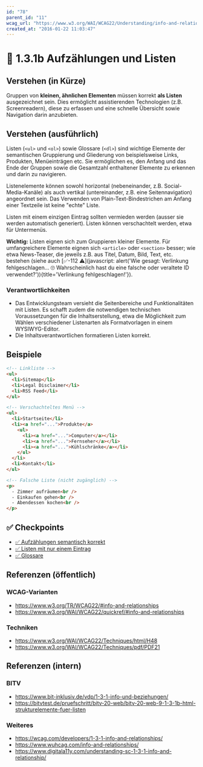 ```yaml
---
id: "78"
parent_id: "11"
wcag_url: "https://www.w3.org/WAI/WCAG22/Understanding/info-and-relationships.html"
created_at: "2016-01-22 11:03:47"
---
```


# 📜 1.3.1b Aufzählungen und Listen

## Verstehen (in Kürze)

Gruppen von **kleinen, ähnlichen Elementen** müssen korrekt **als Listen** ausgezeichnet sein. Dies ermöglicht assistierenden Technologien (z.B. Screenreadern), diese zu erfassen und eine schnelle Übersicht sowie Navigation darin anzubieten.

## Verstehen (ausführlich)

Listen (`<ul>` und `<ol>`) sowie Glossare (`<dl>`) sind wichtige Elemente der semantischen Gruppierung und Gliederung von beispielsweise Links, Produkten, Menüeinträgen etc. Sie ermöglichen es, den Anfang und das Ende der Gruppen sowie die Gesamtzahl enthaltener Elemente zu erkennen und darin zu navigieren.

Listenelemente können sowohl horizontal (nebeneinander, z.B. Social-Media-Kanäle) als auch vertikal (untereinander, z.B. eine Seitennavigation) angeordnet sein. Das Verwenden von Plain-Text-Bindestrichen am Anfang einer Textzeile ist keine "echte" Liste.

Listen mit einem einzigen Eintrag sollten vermieden werden (ausser sie werden automatisch generiert). Listen können verschachtelt werden, etwa für Untermenüs.

**Wichtig:** Listen eignen sich zum Gruppieren kleiner Elemente. Für umfangreichere Elemente eignen sich `<article>` oder `<section>` besser; wie etwa News-Teaser, die jeweils z.B. aus Titel, Datum, Bild, Text, etc. bestehen (siehe auch [✅-112 ⚠️](javascript: alert('Wie gesagt: Verlinkung fehlgeschlagen... 🙄 Wahrscheinlich hast du eine falsche oder veraltete ID verwendet?')){title='Verlinkung fehlgeschlagen!'}).

### Verantwortlichkeiten

- Das Entwicklungsteam versieht die Seitenbereiche und Funktionalitäten mit Listen. Es schafft zudem die notwendigen technischen Voraussetzungen für die Inhaltserstellung, etwa die Möglichkeit zum Wählen verschiedener Listenarten als Formatvorlagen in einem WYSIWYG-Editor.
- Die Inhaltsverantwortlichen formatieren Listen korrekt.

## Beispiele

```html
<!-- Linkliste -->
<ul>
  <li>Sitemap</li>
  <li>Legal Disclaimer</li>
  <li>RSS Feed</li>
</ul>

<!-- Verschachteltes Menü -->
<ul>
  <li>Startseite</li>
  <li><a href="...">Produkte</a>
    <ul>
      <li><a href="...">Computer</a></li>
      <li><a href="...">Fernseher</a></li>
      <li><a href="...">Kühlschränke</a></li>
    </ul>
  </li>
  <li>Kontakt</li>
</ul>

<!-- Falsche Liste (nicht zugänglich) -->
<p>
  - Zimmer aufräumen<br />
  - Einkaufen gehen<br />
  - Abendessen kochen<br />
</p>
```

## ✅ Checkpoints

- [✅ Aufzählungen semantisch korrekt](aufzaehlungen-semantisch-korrekt)
- [✅ Listen mit nur einem Eintrag](listen-mit-nur-einem-eintrag)
- [✅ Glossare](glossare)

## Referenzen (öffentlich)

### WCAG-Varianten
- <https://www.w3.org/TR/WCAG22/#info-and-relationships>
- <https://www.w3.org/WAI/WCAG22/quickref/#info-and-relationships>

### Techniken
- <https://www.w3.org/WAI/WCAG22/Techniques/html/H48>
- <https://www.w3.org/WAI/WCAG22/Techniques/pdf/PDF21>

## Referenzen (intern)

### BITV
- <https://www.bit-inklusiv.de/vdp/1-3-1-info-und-beziehungen/>
- <https://bitvtest.de/pruefschritt/bitv-20-web/bitv-20-web-9-1-3-1b-html-strukturelemente-fuer-listen>

### Weiteres
- <https://wcag.com/developers/1-3-1-info-and-relationships/>
- <https://www.wuhcag.com/info-and-relationships/>
- <https://www.digitala11y.com/understanding-sc-1-3-1-info-and-relationship/>